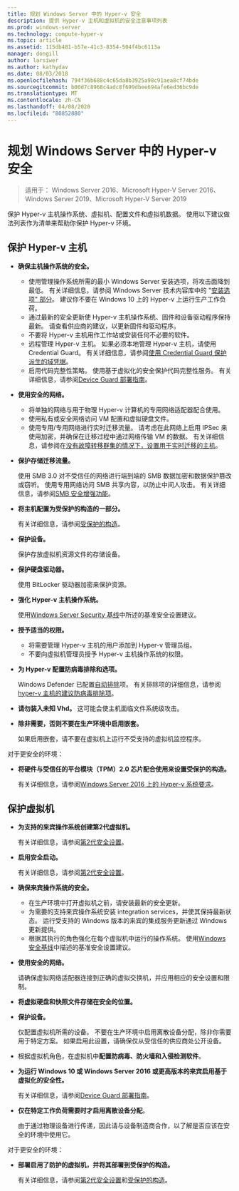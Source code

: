 ```yaml
---
title: 规划 Windows Server 中的 Hyper-v 安全
description: 提供 Hyper-v 主机和虚拟机的安全注意事项列表
ms.prod: windows-server
ms.technology: compute-hyper-v
ms.topic: article
ms.assetid: 115db481-b57e-41c3-8354-504f4bc6113a
manager: dongill
author: larsiwer
ms.author: kathydav
ms.date: 08/03/2018
ms.openlocfilehash: 794f36b688c4c65da8b3925a98c91aea8cf74bde
ms.sourcegitcommit: b00d7c8968c4adc8f699dbee694afe6ed36bc9de
ms.translationtype: MT
ms.contentlocale: zh-CN
ms.lasthandoff: 04/08/2020
ms.locfileid: "80852880"
---
```

# <a name="plan-for-hyper-v-security-in-windows-server"></a>规划 Windows Server 中的 Hyper-v 安全

>适用于： Windows Server 2016、Microsoft Hyper-V Server 2016、Windows Server 2019、Microsoft Hyper-V Server 2019

保护 Hyper-v 主机操作系统、虚拟机、配置文件和虚拟机数据。 使用以下建议做法列表作为清单来帮助你保护 Hyper-v 环境。

## <a name="secure-the-hyper-v-host"></a>保护 Hyper-v 主机
- **确保主机操作系统的安全。**
    - 使用管理操作系统所需的最小 Windows Server 安装选项，将攻击面降到最低。 有关详细信息，请参阅 Windows Server 技术内容库中的 "[安装选项" 部分](/windows-server/windows-server#installation-options)。 建议你不要在 Windows 10 上的 Hyper-v 上运行生产工作负荷。
    - 通过最新的安全更新使 Hyper-v 主机操作系统、固件和设备驱动程序保持最新。 请查看供应商的建议，以更新固件和驱动程序。
    - 不要将 Hyper-v 主机用作工作站或安装任何不必要的软件。
    - 远程管理 Hyper-v 主机。 如果必须本地管理 Hyper-v 主机，请使用 Credential Guard。 有关详细信息，请参阅[使用 Credential Guard 保护派生的域凭据](https://docs.microsoft.com/windows/access-protection/credential-guard/credential-guard)。
    - 启用代码完整性策略。 使用基于虚拟化的安全保护代码完整性服务。 有关详细信息，请参阅[Device Guard 部署指南](https://docs.microsoft.com/windows/device-security/device-guard/device-guard-deployment-guide)。
- **使用安全的网络。**
    - 将单独的网络与用于物理 Hyper-v 计算机的专用网络适配器配合使用。
    - 使用私有或安全网络访问 VM 配置和虚拟硬盘文件。
    - 使用专用/专用网络进行实时迁移流量。 请考虑在此网络上启用 IPSec 来使用加密，并确保在迁移过程中通过网络传输 VM 的数据。 有关详细信息，请参阅在[没有故障转移群集的情况下，设置用于实时迁移的主机](../deploy/set-up-hosts-for-live-migration-without-failover-clustering.md)。
- **保护存储迁移流量。** 

    使用 SMB 3.0 对不受信任的网络进行端到端的 SMB 数据加密和数据保护篡改或窃听。 使用专用网络访问 SMB 共享内容，以防止中间人攻击。 有关详细信息，请参阅[SMB 安全增强功能](https://technet.microsoft.com/library/dn551363.aspx)。 
- **将主机配置为受保护的构造的一部分。** 

    有关详细信息，请参阅[受保护的构造](../../../security/guarded-fabric-shielded-vm/guarded-fabric-and-shielded-vms-top-node.md)。
- **保护设备。** 

    保护存放虚拟机资源文件的存储设备。
    
- **保护硬盘驱动器。** 

    使用 BitLocker 驱动器加密来保护资源。
    
- **强化 Hyper-v 主机操作系统。** 

    使用[Windows Server Security 基线](https://docs.microsoft.com/windows/device-security/windows-security-baselines)中所述的基准安全设置建议。
    
- **授予适当的权限。**
    - 将需要管理 Hyper-v 主机的用户添加到 Hyper-v 管理员组。
    - 不要向虚拟机管理员授予 Hyper-v 主机操作系统的权限。

- **为 Hyper-v 配置防病毒排除和选项。**  

    Windows Defender 已配置[自动排除](https://docs.microsoft.com/windows/security/threat-protection/windows-defender-antivirus/configure-server-exclusions-windows-defender-antivirus)项。 有关排除项的详细信息，请参阅[hyper-v 主机的建议防病毒排除项](https://support.microsoft.com/kb/3105657)。 

- **请勿装入未知 Vhd。** 这可能会使主机面临文件系统级攻击。

- **除非需要，否则不要在生产环境中启用嵌套。**

    如果启用嵌套，请不要在虚拟机上运行不受支持的虚拟机监控程序。  

对于更安全的环境：

- **将硬件与受信任的平台模块（TPM）2.0 芯片配合使用来设置受保护的构造。** 

    有关详细信息，请参阅[Windows Server 2016 上的 Hyper-v 系统要求](../system-requirements-for-hyper-v-on-windows.md)。

## <a name="secure-virtual-machines"></a>保护虚拟机
- **为支持的来宾操作系统创建第2代虚拟机。** 

    有关详细信息，请参阅[第2代安全设置](../learn-more/Generation-2-virtual-machine-security-settings-for-Hyper-V.md)。
    
- **启用安全启动。** 

    有关详细信息，请参阅[第2代安全设置](../learn-more/Generation-2-virtual-machine-security-settings-for-Hyper-V.md)。
    
- **确保来宾操作系统的安全。**

    - 在生产环境中打开虚拟机之前，请安装最新的安全更新。
    - 为需要的支持来宾操作系统安装 integration services，并使其保持最新状态。 运行受支持的 Windows 版本的来宾的集成服务更新通过 Windows 更新提供。
    - 根据其执行的角色强化在每个虚拟机中运行的操作系统。 使用[Windows 安全基线](https://docs.microsoft.com/windows/device-security/windows-security-baselines)中描述的基准安全设置建议。
    
- **使用安全的网络。** 

    请确保虚拟网络适配器连接到正确的虚拟交换机，并应用相应的安全设置和限制。
    
- **将虚拟硬盘和快照文件存储在安全的位置。**

- **保护设备。** 

    仅配置虚拟机所需的设备。 不要在生产环境中启用离散设备分配，除非你需要用于特定方案。 如果启用此设置，请确保仅从受信任的供应商处公开设备。 
    
- 根据虚拟机角色，在虚拟机中**配置防病毒、防火墙和入侵检测软件**。

- **为运行 Windows 10 或 Windows Server 2016 或更高版本的来宾启用基于虚拟化的安全性。** 

    有关详细信息，请参阅[Device Guard 部署指南](https://docs.microsoft.com/windows/device-security/device-guard/device-guard-deployment-guide)。
    
- **仅在特定工作负荷需要时才启用离散设备分配**。 

    由于通过物理设备进行传递，因此请与设备制造商合作，以了解是否应该在安全的环境中使用它。

对于更安全的环境：

- **部署启用了防护的虚拟机，并将其部署到受保护的构造。** 

    有关详细信息，请参阅[第2代安全设置](../learn-more/Generation-2-virtual-machine-security-settings-for-Hyper-V.md)和[受保护的构造](../../../security/guarded-fabric-shielded-vm/guarded-fabric-and-shielded-vms-top-node.md)。
